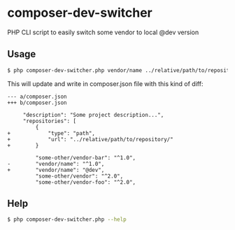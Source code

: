 # composer-dev-switcher

PHP CLI script to easily switch some vendor to local @dev version

## Usage

``` bash
$ php composer-dev-switcher.php vendor/name ../relative/path/to/repository
```

This will update and write in composer.json file with this kind of diff:

```
--- a/composer.json
+++ b/composer.json

     "description": "Some project description...",
     "repositories": [
         {
+            "type": "path",
+            "url": "../relative/path/to/repository/"
+        }

         "some-other/vendor-bar": "^1.0",
-        "vendor/name": "^1.0",
+        "vendor/name": "@dev",
         "some-other/vendor": "^2.0",
         "some-other/vendor-foo": "^2.0",
```

## Help

``` bash
$ php composer-dev-switcher.php --help
```
